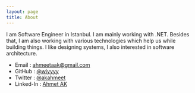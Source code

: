 ```yaml
---
layout: page
title: About
---
```


I am Software Engineer in Istanbul. I am mainly working with .NET. Besides that, I am also working with various technologies which help us while building things. I like designing systems, I also interested in software architecture. 

- Email : ahmeetaak@gmail.com
- GitHub : [@wiyyyy](https://github.com/wiyyyy)
- Twitter : [@akahmeet](https://twitter.com/akahmeet)
- Linked-In : [Ahmet AK](https://www.linkedin.com/in/ahmet-ak-131a1384)
